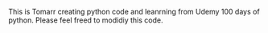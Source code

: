This is Tomarr creating python code and leanrning from Udemy 100 days of python. Please feel freed to modidiy this code. 
